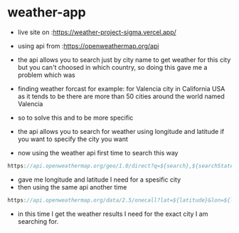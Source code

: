 # weather-app


* live site on :https://weather-project-sigma.vercel.app/
* using api from :https://openweathermap.org/api 
* the api allows you to search just by city name to get weather for this city but you can't choosed in which country, so doing this gave me a problem which was
* finding weather forcast for example: for Valencia city in California USA as it tends to be there are more than 50 cities around the world named Valencia
* so to solve this and to be more specific
* the api allows you to search for weather using longitude and latitude if you want to specify the city you want

* now using the weather api first time to search this way 
 ```javascript
https://api.openweathermap.org/geo/1.0/direct?q=${search},${searchState},${searchCountry}&limit=10&appid=${API_KEY}
```
* gave me longitude and latitude I need for a spesific city
* then using the same api another time 
```javascript
https://api.openweathermap.org/data/2.5/onecall?lat=${latitude}&lon=${longitude}&exclude={part}&appid=${API_KEY}
```
* in this time I get the weather results I need for the exact city I am searching for.
